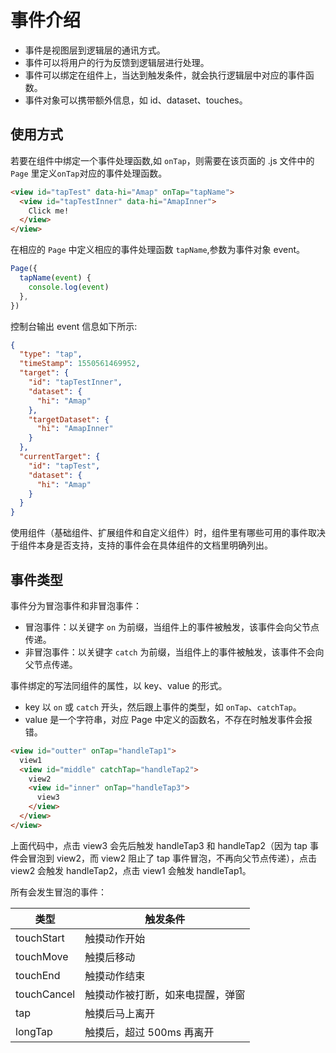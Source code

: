 # 事件介绍

- 事件是视图层到逻辑层的通讯方式。
- 事件可以将用户的行为反馈到逻辑层进行处理。
- 事件可以绑定在组件上，当达到触发条件，就会执行逻辑层中对应的事件函数。
- 事件对象可以携带额外信息，如 id、dataset、touches。

## 使用方式

若要在组件中绑定一个事件处理函数,如 `onTap`，则需要在该页面的 .js 文件中的 `Page` 里定义`onTap`对应的事件处理函数。

```html
<view id="tapTest" data-hi="Amap" onTap="tapName">
  <view id="tapTestInner" data-hi="AmapInner">
    Click me!
  </view>
</view>
```

在相应的 `Page` 中定义相应的事件处理函数 `tapName`,参数为事件对象 event。

```javascript
Page({
  tapName(event) {
    console.log(event)
  },
})
```

控制台输出 event 信息如下所示:

```json
{
  "type": "tap",
  "timeStamp": 1550561469952,
  "target": {
    "id": "tapTestInner",
    "dataset": {
      "hi": "Amap"
    },
    "targetDataset": {
      "hi": "AmapInner"
    }
  },
  "currentTarget": {
    "id": "tapTest",
    "dataset": {
      "hi": "Amap"
    }
  }
}
```

使用组件（基础组件、扩展组件和自定义组件）时，组件里有哪些可用的事件取决于组件本身是否支持，支持的事件会在具体组件的文档里明确列出。

## 事件类型

事件分为冒泡事件和非冒泡事件：

- 冒泡事件：以关键字 `on` 为前缀，当组件上的事件被触发，该事件会向父节点传递。
- 非冒泡事件：以关键字 `catch` 为前缀，当组件上的事件被触发，该事件不会向父节点传递。

事件绑定的写法同组件的属性，以 key、value 的形式。

- key 以 `on` 或 `catch` 开头，然后跟上事件的类型，如 `onTap`、`catchTap`。
- value 是一个字符串，对应 Page 中定义的函数名，不存在时触发事件会报错。

```html
<view id="outter" onTap="handleTap1">
  view1
  <view id="middle" catchTap="handleTap2">
    view2
    <view id="inner" onTap="handleTap3">
      view3
    </view>
  </view>
</view>
```

上面代码中，点击 view3 会先后触发 handleTap3 和 handleTap2（因为 tap 事件会冒泡到 view2，而 view2 阻止了 tap 事件冒泡，不再向父节点传递），点击 view2 会触发 handleTap2，点击 view1 会触发 handleTap1。

所有会发生冒泡的事件：

| 类型        | 触发条件                         |
| ----------- | -------------------------------- |
| touchStart  | 触摸动作开始                     |
| touchMove   | 触摸后移动                       |
| touchEnd    | 触摸动作结束                     |
| touchCancel | 触摸动作被打断，如来电提醒，弹窗 |
| tap         | 触摸后马上离开                   |
| longTap     | 触摸后，超过 500ms 再离开        |
